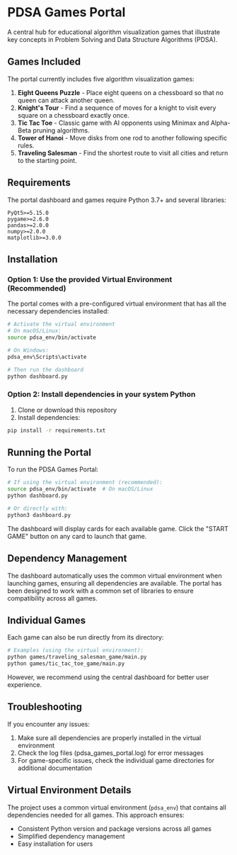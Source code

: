 # PDSA Games Portal

A central hub for educational algorithm visualization games that illustrate key concepts in Problem Solving and Data Structure Algorithms (PDSA).

## Games Included

The portal currently includes five algorithm visualization games:

1. **Eight Queens Puzzle** - Place eight queens on a chessboard so that no queen can attack another queen.
2. **Knight's Tour** - Find a sequence of moves for a knight to visit every square on a chessboard exactly once.
3. **Tic Tac Toe** - Classic game with AI opponents using Minimax and Alpha-Beta pruning algorithms.
4. **Tower of Hanoi** - Move disks from one rod to another following specific rules.
5. **Traveling Salesman** - Find the shortest route to visit all cities and return to the starting point.

## Requirements

The portal dashboard and games require Python 3.7+ and several libraries:

```
PyQt5>=5.15.0
pygame>=2.6.0
pandas>=2.0.0
numpy>=2.0.0
matplotlib>=3.0.0
```

## Installation

### Option 1: Use the provided Virtual Environment (Recommended)

The portal comes with a pre-configured virtual environment that has all the necessary dependencies installed:

```bash
# Activate the virtual environment
# On macOS/Linux:
source pdsa_env/bin/activate

# On Windows:
pdsa_env\Scripts\activate

# Then run the dashboard
python dashboard.py
```

### Option 2: Install dependencies in your system Python

1. Clone or download this repository
2. Install dependencies:

```bash
pip install -r requirements.txt
```

## Running the Portal

To run the PDSA Games Portal:

```bash
# If using the virtual environment (recommended):
source pdsa_env/bin/activate  # On macOS/Linux
python dashboard.py

# Or directly with:
python3 dashboard.py
```

The dashboard will display cards for each available game. Click the "START GAME" button on any card to launch that game.

## Dependency Management

The dashboard automatically uses the common virtual environment when launching games, ensuring all dependencies are available. The portal has been designed to work with a common set of libraries to ensure compatibility across all games.

## Individual Games

Each game can also be run directly from its directory:

```bash
# Examples (using the virtual environment):
python games/traveling_salesman_game/main.py
python games/tic_tac_toe_game/main.py
```

However, we recommend using the central dashboard for better user experience.

## Troubleshooting

If you encounter any issues:

1. Make sure all dependencies are properly installed in the virtual environment
2. Check the log files (pdsa_games_portal.log) for error messages
3. For game-specific issues, check the individual game directories for additional documentation

## Virtual Environment Details

The project uses a common virtual environment (`pdsa_env`) that contains all dependencies needed for all games. This approach ensures:

- Consistent Python version and package versions across all games
- Simplified dependency management
- Easy installation for users